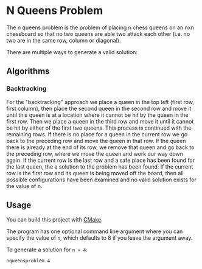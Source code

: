 # N Queens Problem

The n queens problem is the problem of placing n chess queens on an nxn chessboard so that no two queens are able two attack each other
(i.e. no two are in the same row, column or diagonal).

There are multiple ways to generate a valid solution:

## Algorithms

### Backtracking

For the "backtracking" approach we place a queen in the top left (first row, first column), then place the second queen in the second row
and move it until this queen is at a location where it cannot be hit by the queen in the first row. Then we place a queen in the third
row and move it until it cannot be hit by either of the first two queens. This process is continued with the remaining rows.
If there is no place for a queen in the current row we go back to the preceding row and move the queen in that row. If the queen there
is already at the end of its row, we remove that queen and go back to the preceding row, where we move the queen and work our way down again.
If the current row is the last row and a safe place has been found for the last queen, the a solution to the problem has been found.
If the current row is the first row and its queen is being moved off the board, then all possible configurations have been examined
and no valid solution exists for the value of n.

## Usage

You can build this project with [CMake](https://cmake.org/).

The program has one optional command line argument where you can specify the value of `n`, which defaults to 8 if you leave the
argument away.

To generate a solution for `n = 4`:
```
nqueensproblem 4
```
